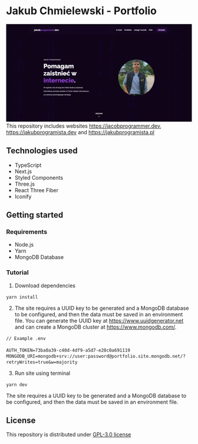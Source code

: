 # Jakub Chmielewski - Portfolio
![alt text](https://github.com/chmielulu/portfolio/blob/main/github/screenshot.png?raw=true)
This repository includes websites https://jacobprogrammer.dev, https://jakubprogramista.dev and https://jakubprogramista.pl

## Technologies used
- TypeScript
- Next.js
- Styled Components
- Three.js
- React Three Fiber
- Iconify

## Getting started
### Requirements
- Node.js
- Yarn
- MongoDB Database

### Tutorial
1. Download dependencies

```
yarn install
```
2. The site requires a UUID key to be generated and a MongoDB database to be configured, and then the data must be saved in an environment file. You can generate the UUID key at https://www.uuidgenerator.net and can create a MongoDB cluster at https://www.mongodb.com/.

```
// Example .env

AUTH_TOKEN=73ba0a39-c40d-4df9-a5d7-e20c0a691119 
MONGODB_URI=mongodb+srv://user:password@portfolio.site.mongodb.net/?retryWrites=true&w=majority
```
3. Run site using terminal
```
yarn dev
```

The site requires a UUID key to be generated and a MongoDB database to be configured, and then the data must be saved in an environment file.

## License
This repository is distributed under [GPL-3.0 license](https://github.com/chmielulu/portfolio/blob/main/LICENSE)